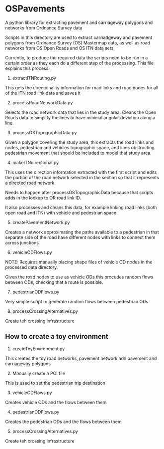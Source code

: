 # OSPavements
A python library for extracting pavement and carriageway polygons and networks from Ordnance Survey data

Scripts in this directory are used to extract carriadgeway and pavement polygons from Ordnance Survey (OS) Mastermap data, as well as road networks from OS Open Roads and OS ITN data sets.

Currently, to produce the required data the scripts need to be run in a certain order as they each do a different step of the processing. This file explains this process.

1. extractITNRouting.py

This gets the directoinality information for road links and road nodes for all of the ITN road link data and saves it

2. processRoadNetworkData.py

Selects the road network data that lies in the study area. Cleans the Open Roads data to simplify the lines to have minimal angular deviation along a line.

3. processOSTopographicData.py

Given a polygon covering the study area, this extracts the road links and nodes, pedestrian and vehicles topographic space, and lines obstructing pedestrian movement that should be included to model that study area.

4. makeITNdirectional.py

This uses the direction information extracted with the first script and edits the portion of the road network selected in the section so that it represents a directed road network.

Needs to happen after processOSTopographicData because that scripts adds in the lookup to OR road link ID.


It also processes and cleans this data, for example linking road links (both open road and ITN) with vehicle and pedestrian space

5. createPavementNetwork.py

Creates a network approximating the paths available to a pedestrian in that separate side of the road have different nodes with links to connect them across junctions

6. vehicleODFlows.py

NOTE: Requires manually placing shape files of vehicle OD nodes in the processed data directory.

Given the road nodes to use as vehicle ODs this procudes random flows between ODs, checking that a route is possible.

7. pedestrianODFlows.py

Very simple script to generate random flows between pedestrian ODs

8. processCrossingAlternatives.py

Create teh crossing infrastructure


## How to create a toy environment

1. createToyEnvironment.py

This creates the toy road networks, pavement network adn pavement and carriageway polygons

2. Manually create a POI file

This is used to set the pedestrian trip destination

3. vehicleODFlows.py

Creates vehicle ODs and the flows between them

4. pedestrianODFlows.py

Creates the pedestrian ODs and the flows between them

5. processCrossingAlternatives.py

Create teh crossing infrastructure
